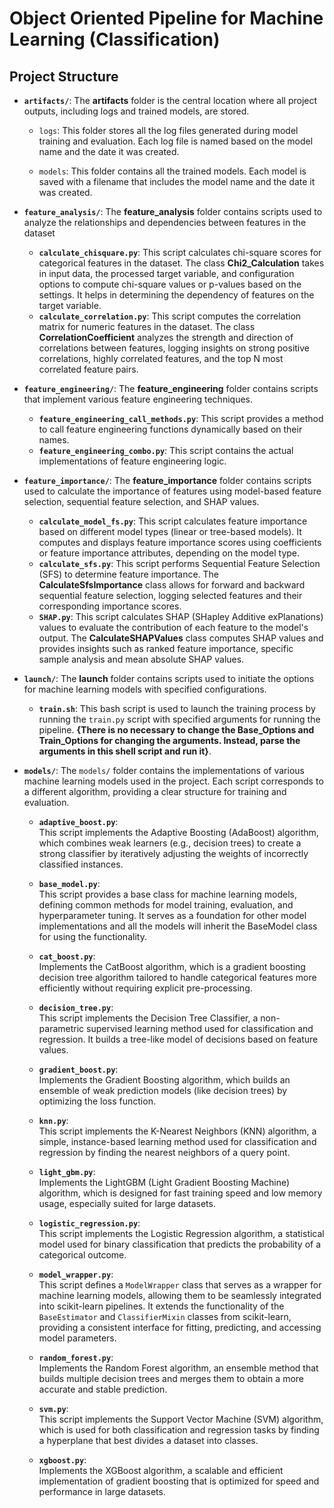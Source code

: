 # Object Oriented Pipeline for Machine Learning (Classification)







## Project Structure

- **`artifacts/`**:
The **artifacts** folder is the central location where all project outputs, including logs and trained models, are stored.

    - `logs`:
      This folder stores all the log files generated during model training and evaluation. Each log file is named based on the model name and the date it was created.
      
    - `models`:
      This folder contains all the trained models. Each model is saved with a filename that includes the model name and the date it was created.
 
- **`feature_analysis/`**: The **feature_analysis** folder contains scripts used to analyze the relationships and dependencies between features in the dataset
    - **`calculate_chisquare.py`**: This script calculates chi-square scores for categorical features in the dataset. The class **Chi2_Calculation** takes in input data, the processed target variable, and configuration options to compute chi-square values or p-values based on the settings. It helps in determining the dependency of features on the target variable.
    - **`calculate_correlation.py`**: This script computes the correlation matrix for numeric features in the dataset. The class **CorrelationCoefficient** analyzes the strength and direction of correlations between features, logging insights on strong positive correlations, highly correlated features, and the top N most correlated feature pairs.
 
- **`feature_engineering/`**: The **feature_engineering** folder contains scripts that implement various feature engineering techniques. 
    - **`feature_engineering_call_methods.py`**: This script provides a method to call feature engineering functions dynamically based on their names.
    - **`feature_engineering_combo.py`**: This script contains the actual implementations of feature engineering logic. 

- **`feature_importance/`**: The **feature_importance** folder contains scripts used to calculate the importance of features using model-based feature selection, sequential feature selection, and SHAP values.
    - **`calculate_model_fs.py`**: This script calculates feature importance based on different model types (linear or tree-based models). It computes and displays feature importance scores using coefficients or feature importance attributes, depending on the model type.
    - **`calculate_sfs.py`**: This script performs Sequential Feature Selection (SFS) to determine feature importance. The **CalculateSfsImportance** class allows for forward and backward sequential feature selection, logging selected features and their corresponding importance scores.
    - **`SHAP.py`**: This script calculates SHAP (SHapley Additive exPlanations) values to evaluate the contribution of each feature to the model's output. The **CalculateSHAPValues** class computes SHAP values and provides insights such as ranked feature importance, specific sample analysis and mean absolute SHAP values.
 
- **`launch/`**: The **launch** folder contains scripts used to initiate the options for machine learning models with specified configurations.
    - **`train.sh`**:  This bash script is used to launch the training process by running the `train.py` script with specified arguments for running the pipeline. **{There is no necessary to change the Base_Options and Train_Options for changing the arguments. Instead, parse the arguments in this shell script and run it}**.
 

- **`models/`**:
The `models/` folder contains the implementations of various machine learning models used in the project. Each script corresponds to a different algorithm, providing a clear structure for training and evaluation.
    
    - **`adaptive_boost.py`**:  
      This script implements the Adaptive Boosting (AdaBoost) algorithm, which combines weak learners (e.g., decision trees) to create a strong classifier by iteratively adjusting the weights of incorrectly classified instances.
    
    - **`base_model.py`**:  
      This script provides a base class for machine learning models, defining common methods for model training, evaluation, and hyperparameter tuning. It serves as a foundation for other model implementations and all the models will inherit the BaseModel class for using the functionality. 
    
    - **`cat_boost.py`**:  
      Implements the CatBoost algorithm, which is a gradient boosting decision tree algorithm tailored to handle categorical features more efficiently without requiring explicit pre-processing.
    
    - **`decision_tree.py`**:  
      This script implements the Decision Tree Classifier, a non-parametric supervised learning method used for classification and regression. It builds a tree-like model of decisions based on feature values.
    
    - **`gradient_boost.py`**:  
      Implements the Gradient Boosting algorithm, which builds an ensemble of weak prediction models (like decision trees) by optimizing the loss function.
    
    - **`knn.py`**:  
      This script implements the K-Nearest Neighbors (KNN) algorithm, a simple, instance-based learning method used for classification and regression by finding the nearest neighbors of a query point.
    
    - **`light_gbm.py`**:  
      Implements the LightGBM (Light Gradient Boosting Machine) algorithm, which is designed for fast training speed and low memory usage, especially suited for large datasets.
    
    - **`logistic_regression.py`**:  
      This script implements the Logistic Regression algorithm, a statistical model used for binary classification that predicts the probability of a categorical outcome.
    
    - **`model_wrapper.py`**:  
      This script defines a `ModelWrapper` class that serves as a wrapper for machine learning models, allowing them to be seamlessly integrated into scikit-learn pipelines. It extends the functionality of the `BaseEstimator` and `ClassifierMixin` classes from scikit-learn, providing a consistent interface for fitting, predicting, and accessing model parameters.
    
    - **`random_forest.py`**:  
      Implements the Random Forest algorithm, an ensemble method that builds multiple decision trees and merges them to obtain a more accurate and stable prediction.
    
    - **`svm.py`**:  
      This script implements the Support Vector Machine (SVM) algorithm, which is used for both classification and regression tasks by finding a hyperplane that best divides a dataset into classes.
    
    - **`xgboost.py`**:  
      Implements the XGBoost algorithm, a scalable and efficient implementation of gradient boosting that is optimized for speed and performance in large datasets.
 
